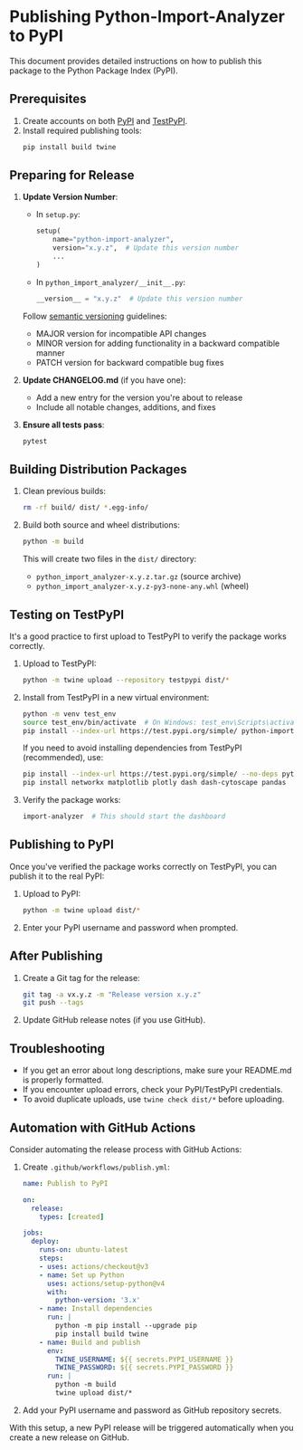 # Publishing Python-Import-Analyzer to PyPI

This document provides detailed instructions on how to publish this package to the Python Package Index (PyPI).

## Prerequisites

1. Create accounts on both [PyPI](https://pypi.org/account/register/) and [TestPyPI](https://test.pypi.org/account/register/).
2. Install required publishing tools:
   ```bash
   pip install build twine
   ```

## Preparing for Release

1. **Update Version Number**:
   - In `setup.py`:
     ```python
     setup(
         name="python-import-analyzer",
         version="x.y.z",  # Update this version number
         ...
     )
     ```
   - In `python_import_analyzer/__init__.py`:
     ```python
     __version__ = "x.y.z"  # Update this version number
     ```
   
   Follow [semantic versioning](https://semver.org/) guidelines:
   - MAJOR version for incompatible API changes
   - MINOR version for adding functionality in a backward compatible manner
   - PATCH version for backward compatible bug fixes

2. **Update CHANGELOG.md** (if you have one):
   - Add a new entry for the version you're about to release
   - Include all notable changes, additions, and fixes

3. **Ensure all tests pass**:
   ```bash
   pytest
   ```

## Building Distribution Packages

1. Clean previous builds:
   ```bash
   rm -rf build/ dist/ *.egg-info/
   ```

2. Build both source and wheel distributions:
   ```bash
   python -m build
   ```
   
   This will create two files in the `dist/` directory:
   - `python_import_analyzer-x.y.z.tar.gz` (source archive)
   - `python_import_analyzer-x.y.z-py3-none-any.whl` (wheel)

## Testing on TestPyPI

It's a good practice to first upload to TestPyPI to verify the package works correctly.

1. Upload to TestPyPI:
   ```bash
   python -m twine upload --repository testpypi dist/*
   ```

2. Install from TestPyPI in a new virtual environment:
   ```bash
   python -m venv test_env
   source test_env/bin/activate  # On Windows: test_env\Scripts\activate
   pip install --index-url https://test.pypi.org/simple/ python-import-analyzer
   ```

   If you need to avoid installing dependencies from TestPyPI (recommended), use:
   ```bash
   pip install --index-url https://test.pypi.org/simple/ --no-deps python-import-analyzer
   pip install networkx matplotlib plotly dash dash-cytoscape pandas
   ```

3. Verify the package works:
   ```bash
   import-analyzer  # This should start the dashboard
   ```

## Publishing to PyPI

Once you've verified the package works correctly on TestPyPI, you can publish it to the real PyPI:

1. Upload to PyPI:
   ```bash
   python -m twine upload dist/*
   ```

2. Enter your PyPI username and password when prompted.

## After Publishing

1. Create a Git tag for the release:
   ```bash
   git tag -a vx.y.z -m "Release version x.y.z"
   git push --tags
   ```

2. Update GitHub release notes (if you use GitHub).

## Troubleshooting

- If you get an error about long descriptions, make sure your README.md is properly formatted.
- If you encounter upload errors, check your PyPI/TestPyPI credentials.
- To avoid duplicate uploads, use `twine check dist/*` before uploading.

## Automation with GitHub Actions

Consider automating the release process with GitHub Actions:

1. Create `.github/workflows/publish.yml`:
   ```yaml
   name: Publish to PyPI

   on:
     release:
       types: [created]

   jobs:
     deploy:
       runs-on: ubuntu-latest
       steps:
       - uses: actions/checkout@v3
       - name: Set up Python
         uses: actions/setup-python@v4
         with:
           python-version: '3.x'
       - name: Install dependencies
         run: |
           python -m pip install --upgrade pip
           pip install build twine
       - name: Build and publish
         env:
           TWINE_USERNAME: ${{ secrets.PYPI_USERNAME }}
           TWINE_PASSWORD: ${{ secrets.PYPI_PASSWORD }}
         run: |
           python -m build
           twine upload dist/*
   ```

2. Add your PyPI username and password as GitHub repository secrets.

With this setup, a new PyPI release will be triggered automatically when you create a new release on GitHub.
